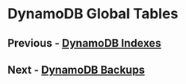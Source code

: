 # DynamoDB Global Tables


## Previous - [DynamoDB Indexes](p5-indexes.md)
## Next - [DynamoDB Backups](p7-backups.md)
